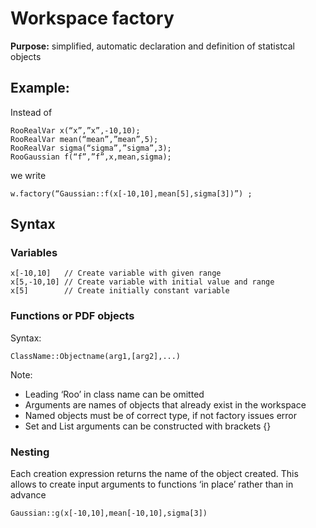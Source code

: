 # Workspace factory


**Purpose:**
simplified, automatic declaration and definition of statistcal objects

## Example:

Instead of

~~~~
RooRealVar x(“x”,”x”,-10,10);
RooRealVar mean(“mean”,”mean”,5);
RooRealVar sigma(“sigma”,”sigma”,3);
RooGaussian f(“f”,”f”,x,mean,sigma);
~~~~
we write

~~~~
w.factory(“Gaussian::f(x[-10,10],mean[5],sigma[3])”) ;
~~~~


## Syntax

### Variables


~~~~
x[-10,10]   // Create variable with given range
x[5,-10,10] // Create variable with initial value and range
x[5]        // Create initially constant variable
~~~~

### Functions or PDF objects

Syntax: 

~~~~
ClassName::Objectname(arg1,[arg2],...)
~~~~

Note:
- Leading ‘Roo’ in class name can be omitted
- Arguments are names of objects that already exist in the workspace
- Named objects must be of correct type, if not factory issues error
- Set and List arguments can be constructed with brackets {}


### Nesting

Each creation expression returns the name of the object created.
This allows to create input arguments to functions ‘in place’ rather than in advance

~~~~
Gaussian::g(x[-10,10],mean[-10,10],sigma[3])
~~~~

